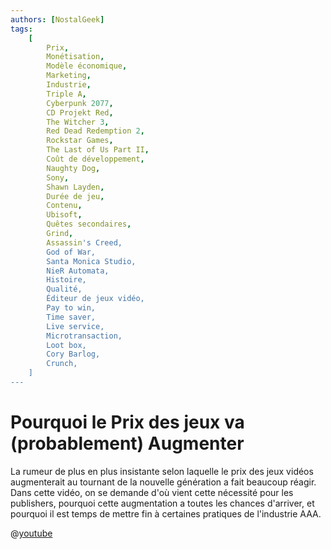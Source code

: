 ```yaml
---
authors: [NostalGeek]
tags:
    [
        Prix,
        Monétisation,
        Modèle économique,
        Marketing,
        Industrie,
        Triple A,
        Cyberpunk 2077,
        CD Projekt Red,
        The Witcher 3,
        Red Dead Redemption 2,
        Rockstar Games,
        The Last of Us Part II,
        Coût de développement,
        Naughty Dog,
        Sony,
        Shawn Layden,
        Durée de jeu,
        Contenu,
        Ubisoft,
        Quêtes secondaires,
        Grind,
        Assassin's Creed,
        God of War,
        Santa Monica Studio,
        NieR Automata,
        Histoire,
        Qualité,
        Éditeur de jeux vidéo,
        Pay to win,
        Time saver,
        Live service,
        Microtransaction,
        Loot box,
        Cory Barlog,
        Crunch,
    ]
---
```


# Pourquoi le Prix des jeux va (probablement) Augmenter

La rumeur de plus en plus insistante selon laquelle le prix des jeux vidéos augmenterait au tournant de la nouvelle génération a fait beaucoup réagir. Dans cette vidéo, on se demande d'où vient cette nécessité pour les publishers, pourquoi cette augmentation a toutes les chances d'arriver, et pourquoi il est temps de mettre fin à certaines pratiques de l'industrie AAA.

@[youtube](https://www.youtube.com/watch?v=bfy6_ewnOjI)
